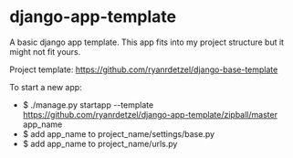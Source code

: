 django-app-template
===================

A basic django app template. This app fits into my project structure but it might not fit yours.

Project template:
https://github.com/ryanrdetzel/django-base-template


To start a new app:
- $ ./manage.py startapp --template https://github.com/ryanrdetzel/django-app-template/zipball/master app_name 
- $ add app_name to project_name/settings/base.py
- $ add app_name to project_name/urls.py
